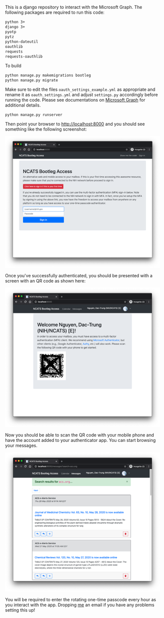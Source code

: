 This is a django repository to interact with the Microsoft Graph. The
following packages are required to run this code:

```
python 3+
django 3+
pyotp
pytz
python-dateutil
oauthlib
requests
requests-oauthlib
```

To build

```
python manage.py makemigrations bootleg
python manage.py migrate
```

Make sure to edit the files `oauth_settings_example.yml` as appropriate
and rename it as `oauth_settings.yml` and adjust `settings.py`
accordingly before running the code. Please see documentations on 
[Microsoft Graph](https://developer.microsoft.com/en-us/graph/get-started/python) for additional details.

```
python manage.py runserver
```

Then point your browser to
[http://localhost:8000](http://localhost:8000) and you should see
something like the following screenshot:

![Login](bootleg1.png)

Once you've successfully authenticated, you should be presented with a
screen with an QR code as shown here:

![QR code](bootleg3.png)

Now you should be able to scan the QR code with your mobile phone and
have the account added to your authenticator app. You can start
browsing your messages.

![Messages](bootleg2.png)

You will be required to enter the rotating one-time passcode every
hour as you interact with the app. Dropping
[me](mailto:nguyenda@mail.nih.gov) an email if you have any problems
setting this up!



